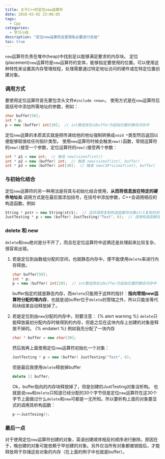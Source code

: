 ```yaml
---
title: 关于C++的定位new运算符
date: 2016-03-02 23:06:05
tags:
  - Cpp
categories:
  - 学习小结
description: "定位new运算符这里很有必要进行总结"
toc: true
---
```

`new`运算符负责在堆中(heap)中找到足以能够满足要求的内存块。
定位(placement)`new`运算符是`new`运算符的变体，能够指定要使用的位置。可以使用这种特性来设置其内存管理规程，处理需要通过特定地址访问的硬件或在特定位置创建对象。
<!-- more -->

### 调用方式
要使用定位运算符首先要包含头文件`#include <new>`。
使用方式是在`new`运算符后面括号中添加所需地址的参数，例如：
``` Cpp
char buffer[50];
int * p;
p = new (buffer) int[20];  // int数组放在以buffer为起始位置的静态内存中
```
定位`new`运算的本质其实就是把传递给他的地址强制转换成`void *`类型然后返回以便能够赋值给任何指针类型。
使用`new`运算符时候会触发`new()`函数，常规运算符的`new()`接受一个参数，定位运算符的`new()`接受两个参数：
``` Cpp
int * p1 = new int;  // 触发 new(sizeof(int))
int * p2 = new (buffer) int;  // 触发 new(sizeof(int), buffer)
int * p3 = new (buffer) int[30];  // 触发 new(30*sizeof(int), buffer)
```

### 与初始化结合
定位`new`运算符的另一种用法是将其与初始化结合使用，**从而将信息放在特定的硬件地址处**
调用方式是在最后面添加括号，在括号中添加参数，C++会调用相应的构造函数。例如
``` Cpp
String * pstr = new String(str1);  // 这将调用复制构造函数将对象str1复制并初始化
JustTesting * p = new (buffer) JustTesting("Test", 6);  // 调用构造函数在相应地址处放置JustTesting对象的数据
```

### delete 和 new
`delete`和`new`绝对是分不开了，而且在定位运算符中这俩还是处理起来比较复杂，很容易出错。

1. 若是定位到由数组分配的空间，也就静态内存中，便不能使用`delete`来进行内存释放。
    ``` Cpp
    char buffer[50];
    int * p;
    p = new (buffer) int[20];  // int数组放在以buffer为起始位置的静态内存中
    ```
    buffer指定的就是静态内存，而`delete`只能用于这样的指针：**指向常规new运算符分配的堆内存**，也就是说buffer位于`delete`的管辖之外，所以只能坐等代码块结束自动释放掉了。

2. 若是定位到由`new`分配的内存中，则要注意：
    {% alert warning %}
    <code>delete</code>只能释放最初分配内存时候得到的内存，但是之后在这块内存上创建的对象是释放不掉的。
    {% endalert %}
    例如我先分配了一块内存
    ``` Cpp
    char * buffer = new char[30];
    ```
    然后我再上面使用定位`new`运算符初始化一个对象：
    ``` Cpp
    JustTesting * p = new (buffer) JustTesting("Test", 6);
    ```
    但是最后我使用`delete`释放掉buffer
    ``` Cpp
    delete [] buffer;
    ```
    Ok，buffer指向的内存块释放掉了，但是创建的JustTesting对象没析构。
    也就是说`new`和`delete`只知道已经分配的30个字节但是定位`new`运算符在这30个字节上面做过什么`delete`和`new`可都是一无所知。所以要析构上面的对象要显式的调用其析构函数：
    ``` Cpp
    p->~JustTesing();
    ```

### 最后一点
对于使用定位`new`运算符创建的对象，英语创建顺序相反的顺序进行删除。原因在于，晚创建的对象可能依赖于早创建的对象。另外仅当所有对象都被销毁后，才能释放用于存储这些对象的内存（在上面的例子中也就是buffer）。
